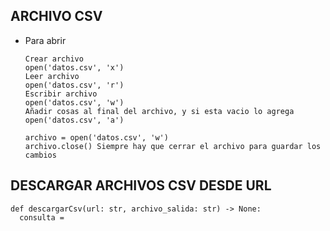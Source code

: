 ## ARCHIVO CSV
- Para abrir
  ````
  Crear archivo
  open('datos.csv', 'x')
  Leer archivo
  open('datos.csv', 'r')
  Escribir archivo
  open('datos.csv', 'w')
  Añadir cosas al final del archivo, y si esta vacio lo agrega
  open('datos.csv', 'a')

  archivo = open('datos.csv', 'w')
  archivo.close() Siempre hay que cerrar el archivo para guardar los cambios
  ````

## DESCARGAR ARCHIVOS CSV DESDE URL

````
def descargarCsv(url: str, archivo_salida: str) -> None:
  consulta =
````